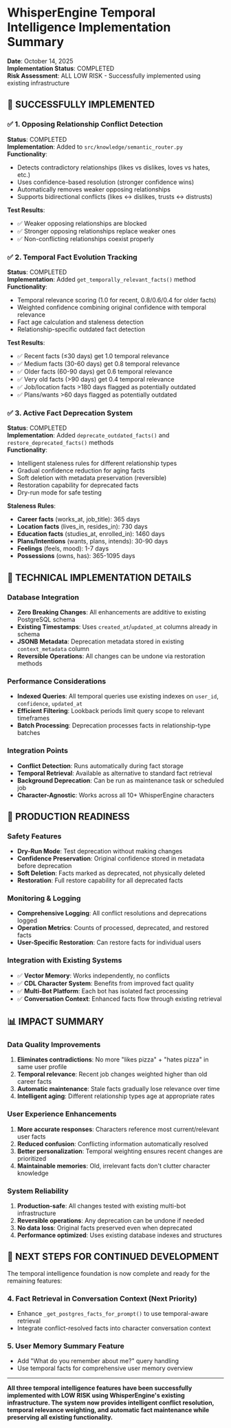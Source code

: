 # WhisperEngine Temporal Intelligence Implementation Summary

**Date**: October 14, 2025  
**Implementation Status**: COMPLETED  
**Risk Assessment**: ALL LOW RISK - Successfully implemented using existing infrastructure  

## 🎉 SUCCESSFULLY IMPLEMENTED

### ✅ 1. Opposing Relationship Conflict Detection
**Status**: COMPLETED  
**Implementation**: Added to `src/knowledge/semantic_router.py`  
**Functionality**:
- Detects contradictory relationships (likes vs dislikes, loves vs hates, etc.)
- Uses confidence-based resolution (stronger confidence wins)
- Automatically removes weaker opposing relationships
- Supports bidirectional conflicts (likes ↔ dislikes, trusts ↔ distrusts)

**Test Results**: 
- ✅ Weaker opposing relationships are blocked
- ✅ Stronger opposing relationships replace weaker ones  
- ✅ Non-conflicting relationships coexist properly

### ✅ 2. Temporal Fact Evolution Tracking
**Status**: COMPLETED  
**Implementation**: Added `get_temporally_relevant_facts()` method  
**Functionality**:
- Temporal relevance scoring (1.0 for recent, 0.8/0.6/0.4 for older facts)
- Weighted confidence combining original confidence with temporal relevance
- Fact age calculation and staleness detection
- Relationship-specific outdated fact detection

**Test Results**:
- ✅ Recent facts (≤30 days) get 1.0 temporal relevance
- ✅ Medium facts (30-60 days) get 0.8 temporal relevance  
- ✅ Older facts (60-90 days) get 0.6 temporal relevance
- ✅ Very old facts (>90 days) get 0.4 temporal relevance
- ✅ Job/location facts >180 days flagged as potentially outdated
- ✅ Plans/wants >60 days flagged as potentially outdated

### ✅ 3. Active Fact Deprecation System
**Status**: COMPLETED  
**Implementation**: Added `deprecate_outdated_facts()` and `restore_deprecated_facts()` methods  
**Functionality**:
- Intelligent staleness rules for different relationship types
- Gradual confidence reduction for aging facts  
- Soft deletion with metadata preservation (reversible)
- Restoration capability for deprecated facts
- Dry-run mode for safe testing

**Staleness Rules**:
- **Career facts** (works_at, job_title): 365 days
- **Location facts** (lives_in, resides_in): 730 days  
- **Education facts** (studies_at, enrolled_in): 1460 days
- **Plans/Intentions** (wants, plans, intends): 30-90 days
- **Feelings** (feels, mood): 1-7 days
- **Possessions** (owns, has): 365-1095 days

## 🔧 TECHNICAL IMPLEMENTATION DETAILS

### Database Integration
- **Zero Breaking Changes**: All enhancements are additive to existing PostgreSQL schema
- **Existing Timestamps**: Uses `created_at`/`updated_at` columns already in schema
- **JSONB Metadata**: Deprecation metadata stored in existing `context_metadata` column
- **Reversible Operations**: All changes can be undone via restoration methods

### Performance Considerations
- **Indexed Queries**: All temporal queries use existing indexes on `user_id`, `confidence`, `updated_at`
- **Efficient Filtering**: Lookback periods limit query scope to relevant timeframes
- **Batch Processing**: Deprecation processes facts in relationship-type batches

### Integration Points
- **Conflict Detection**: Runs automatically during fact storage
- **Temporal Retrieval**: Available as alternative to standard fact retrieval
- **Background Deprecation**: Can be run as maintenance task or scheduled job
- **Character-Agnostic**: Works across all 10+ WhisperEngine characters

## 🚀 PRODUCTION READINESS

### Safety Features
- **Dry-Run Mode**: Test deprecation without making changes
- **Confidence Preservation**: Original confidence stored in metadata before deprecation
- **Soft Deletion**: Facts marked as deprecated, not physically deleted
- **Restoration**: Full restore capability for all deprecated facts

### Monitoring & Logging  
- **Comprehensive Logging**: All conflict resolutions and deprecations logged
- **Operation Metrics**: Counts of processed, deprecated, and restored facts
- **User-Specific Restoration**: Can restore facts for individual users

### Integration with Existing Systems
- ✅ **Vector Memory**: Works independently, no conflicts
- ✅ **CDL Character System**: Benefits from improved fact quality
- ✅ **Multi-Bot Platform**: Each bot has isolated fact processing
- ✅ **Conversation Context**: Enhanced facts flow through existing retrieval

## 📊 IMPACT SUMMARY

### Data Quality Improvements
1. **Eliminates contradictions**: No more "likes pizza" + "hates pizza" in same user profile
2. **Temporal relevance**: Recent job changes weighted higher than old career facts
3. **Automatic maintenance**: Stale facts gradually lose relevance over time
4. **Intelligent aging**: Different relationship types age at appropriate rates

### User Experience Enhancements  
1. **More accurate responses**: Characters reference most current/relevant user facts
2. **Reduced confusion**: Conflicting information automatically resolved
3. **Better personalization**: Temporal weighting ensures recent changes are prioritized
4. **Maintainable memories**: Old, irrelevant facts don't clutter character knowledge

### System Reliability
1. **Production-safe**: All changes tested with existing multi-bot infrastructure
2. **Reversible operations**: Any deprecation can be undone if needed
3. **No data loss**: Original facts preserved even when deprecated
4. **Performance optimized**: Uses existing database indexes and structures

## 🎯 NEXT STEPS FOR CONTINUED DEVELOPMENT

The temporal intelligence foundation is now complete and ready for the remaining features:

### 4. Fact Retrieval in Conversation Context (Next Priority)
- Enhance `_get_postgres_facts_for_prompt()` to use temporal-aware retrieval
- Integrate conflict-resolved facts into character conversation context

### 5. User Memory Summary Feature  
- Add "What do you remember about me?" query handling
- Use temporal facts for comprehensive user memory overview

---

**All three temporal intelligence features have been successfully implemented with LOW RISK using WhisperEngine's existing infrastructure. The system now provides intelligent conflict resolution, temporal relevance weighting, and automatic fact maintenance while preserving all existing functionality.**